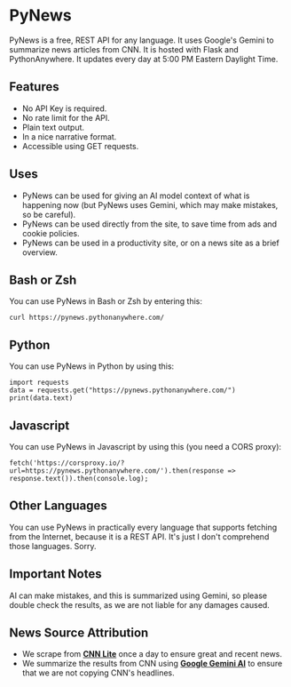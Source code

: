 # PyNews
PyNews is a free, REST API for any language. It uses Google's Gemini to summarize news articles from CNN. It is hosted with Flask and PythonAnywhere. It updates every day at 5:00 PM Eastern Daylight Time.

## Features
- No API Key is required.
- No rate limit for the API.
- Plain text output.
- In a nice narrative format.
- Accessible using GET requests.

## Uses
- PyNews can be used for giving an AI model context of what is happening now (but PyNews uses Gemini, which may make mistakes, so be careful).
- PyNews can be used directly from the site, to save time from ads and cookie policies.
- PyNews can be used in a productivity site, or on a news site as a brief overview.

## Bash or Zsh
You can use PyNews in Bash or Zsh by entering this:
```
curl https://pynews.pythonanywhere.com/
```
## Python
You can use PyNews in Python by using this:
```
import requests
data = requests.get("https://pynews.pythonanywhere.com/")
print(data.text)
```
## Javascript
You can use PyNews in Javascript by using this (you need a CORS proxy):
```
fetch('https://corsproxy.io/?url=https://pynews.pythonanywhere.com/').then(response => response.text()).then(console.log);
```
## Other Languages
You can use PyNews in practically every language that supports fetching from the Internet, because it is a REST API. It's just I don't comprehend those languages. Sorry.

## Important Notes
AI can make mistakes, and this is summarized using Gemini, so please double check the results, as we are not liable for any damages caused.

## News Source Attribution
- We scrape from **[CNN Lite](https://lite.cnn.com)** once a day to ensure great and recent news.
- We summarize the results from CNN using **[Google Gemini AI](https://gemini.google.com/)** to ensure that we are not copying CNN's headlines.
